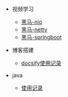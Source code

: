 
* 视频学习

  * [黑马-nio](/md/nio-hm/01.NIO三大组件.md)
  * [黑马-netty](/md/netty-hm/入门/01.概述.md)
  * [黑马-springboot](/md/springboot-hm/01.搭建SpringBoot项目.md)

* 博客搭建
  
  * [docsify使用记录](/md/learn-that/01.封面.md)

* java
  
  * [使用记录](/md/work/01.java8的stream.md)